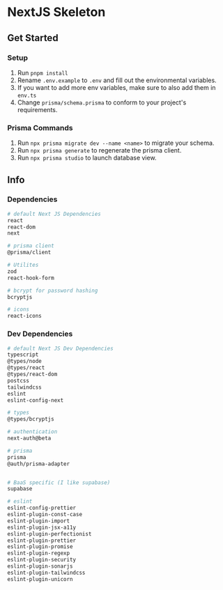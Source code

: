 # NextJS Skeleton

## Get Started

### Setup

1. Run `pnpm install`
1. Rename `.env.example` to `.env` and fill out the environmental variables.
1. If you want to add more env variables, make sure to also add them in `env.ts`
1. Change `prisma/schema.prisma` to conform to your project's requirements.

### Prisma Commands

1. Run `npx prisma migrate dev --name <name>` to migrate your schema.
1. Run `npx prisma generate` to regenerate the prisma client.
1. Run `npx prisma studio` to launch database view.

## Info

### Dependencies

```bash
# default Next JS Dependencies
react
react-dom
next

# prisma client
@prisma/client

# Utilites
zod
react-hook-form

# bcrypt for password hashing
bcryptjs

# icons
react-icons
```

### Dev Dependencies

```bash
# default Next JS Dev Dependencies
typescript
@types/node
@types/react
@types/react-dom
postcss
tailwindcss
eslint
eslint-config-next

# types
@types/bcryptjs

# authentication
next-auth@beta

# prisma
prisma
@auth/prisma-adapter


# BaaS specific (I like supabase)
supabase

# eslint
eslint-config-prettier
eslint-plugin-const-case
eslint-plugin-import
eslint-plugin-jsx-a11y
eslint-plugin-perfectionist
eslint-plugin-prettier
eslint-plugin-promise
eslint-plugin-regexp
eslint-plugin-security
eslint-plugin-sonarjs
eslint-plugin-tailwindcss
eslint-plugin-unicorn
```
